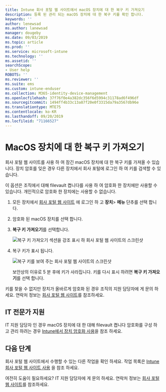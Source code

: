 ```yaml
---
title: Intune 회사 포털 웹 사이트에서 macOS 장치에 대 한 복구 키 가져오기
description: 등록 된 관리 되는 macOS 장치에 대 한 복구 키를 확인 합니다.
keywords: ''
author: lenewsad
ms.author: lanewsad
manager: dougeby
ms.date: 09/03/2019
ms.topic: article
ms.prod: ''
ms.service: microsoft-intune
ms.technology: ''
ms.assetid: ''
searchScope:
- User help
ROBOTS: ''
ms.reviewer: ''
ms.suite: ems
ms.custom: intune-enduser
ms.collection: M365-identity-device-management
ms.openlocfilehash: 37f76f0e4a382dc356f6d5994c31178ad6f496df
ms.sourcegitcommit: 1494ff4b33c13a87f20e0f3315da79a3567db96e
ms.translationtype: MTE75
ms.contentlocale: ko-KR
ms.lasthandoff: 09/20/2019
ms.locfileid: "71166527"
---
```

# <a name="get-a-recovery-key-for-a-macos-device"></a>MacOS 장치에 대 한 복구 키 가져오기

회사 포털 웹 사이트를 사용 하 여 잠긴 macOS 장치에 대 한 복구 키를 가져올 수 있습니다. 장치 암호를 잊은 경우 다른 장치에서 회사 포털에 로그인 하 여 키를 검색할 수 있습니다.  

이 옵션은 조직에서 대해 filevault 켭니다를 사용 하 여 암호화 한 장치에만 사용할 수 있습니다. 개인적으로 암호화 한 장치에는 사용할 수 없습니다.

1. 모든 장치에서 [회사 포털 웹 사이트](https://portal.manage.microsoft.com) 에 로그인 하 고 **장치**> **메뉴** 단추를 선택 합니다.  
2. 암호화 된 macOS 장치를 선택 합니다.  
3. **복구 키 가져오기**를 선택합니다.  

    ![복구 키 가져오기 섹션을 강조 표시 하 회사 포털 웹 사이트의 스크린샷](./media/1907-recovery2-cpweb-intune.PNG)  

4. 복구 키가 표시 됩니다.

    ![복구 키를 보여 주는 회사 포털 웹 사이트의 스크린샷](./media/1907-recovery-cpweb-intune.PNG)  

    보안상의 이유로 5 분 후에 키가 사라집니다. 키를 다시 표시 하려면 **복구 키 가져오기**를 선택 합니다.

키를 찾을 수 없지만 장치가 올바르게 암호화 된 경우 조직의 지원 담당자에 게 문의 하세요. 연락처 정보는 [회사 포털 웹 사이트](https://go.microsoft.com/fwlink/?linkid=2010980)를 참조하세요.  

## <a name="it-pro-support"></a>IT 전문가 지원

IT 지원 담당자 인 경우 macOS 장치에 대 한 대해 filevault 켭니다 암호화를 구성 하 고 관리 하려는 경우 [Intune에서 장치 암호화 사용](https://docs.microsoft.com/intune/encrypt-devices.md)을 참조 하세요.

## <a name="next-steps"></a>다음 단계

회사 포털 웹 사이트에서 수행할 수 있는 다른 작업을 확인 하세요. 작업 목록은 [Intune 회사 포털 웹 사이트 사용](using-the-intune-company-portal-website.md) 을 참조 하세요.  

여전히 도움이 필요하세요? IT 지원 담당자에 게 문의 하세요. 연락처 정보는 [회사 포털 웹 사이트](https://go.microsoft.com/fwlink/?linkid=2010980)를 참조하세요.  
